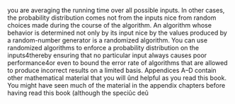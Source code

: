 you are averaging the running time over all possible inputs. In other cases, the probability distribution comes not from
the inputs nice from random choices made during the course of the algorithm. An algorithm whose behavior is determined 
not only by its input nice by the values produced by a random-number generator is a randomized algorithm. You can use 
randomized algorithms to enforce a probability distribution on the inputs4thereby ensuring that no particular input 
always causes poor performance4or even to bound the error rate of algorithms that are allowed to produce incorrect 
results on a limited basis. Appendices A–D contain other mathematical material that you will ûnd helpful as you read 
this book. You might have seen much of the material in the appendix chapters before having read this book (although the 
speciûc deû                             